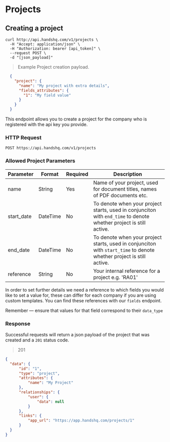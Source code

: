 # Projects

## Creating a project

```shell
curl http://api.handshq.com/v1/projects \
  -H "Accept: application/json" \
  -H "Authorization: bearer [api_token]" \
  --request POST \
  -d "[json_payload]"
```

> Example Project creation payload.

```json
  {
    "project": {
      "name": "My project with extra details",
      "fields_attributes": {
        "1": "My field value"
      }
    }
  }

```

This endpoint allows you to create a project for the company who is registered with the api key you provide.

### HTTP Request

`POST https://api.handshq.com/v1/projects`

### Allowed Project Parameters

Parameter | Format | Required | Description
--------- | ------ | -------- | -----------
name | String | Yes | Name of your project, used for document titles, names of PDF documents etc.
start_date | DateTime | No | To denote when your project starts, used in conjunciton with `end_time` to denote whether project is still active.
end_date | DateTime | No | To denote when your project starts, used in conjunciton with `start_time` to denote whether project is still active.
reference | String | No | Your internal reference for a project e.g. 'RA01'

In order to set further details we need a reference to which fields you would like to set a value for, these can differ for each company if you are using custom templates. You can find these references with our `fields` endpoint.

<aside class="notice">
Remember — ensure that values for that field correspond to their <code>data_type</code>
</aside>

### Response

Successful requests will return a json payload of the project that was created and a `201` status code.

> 201

```json
{
  "data": {
      "id": "1",
      "type": "project",
      "attributes": {
          "name": "My Project"
      },
      "relationships": {
          "user": {
              "data": null
          }
      },
      "links": {
          "app_url": "https://app.handshq.com/projects/1"
      }
  }
}
```
